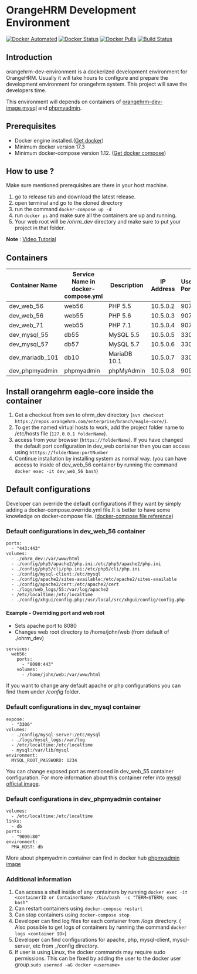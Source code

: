# OrangeHRM Development Environment
[![Docker Automated](https://img.shields.io/docker/automated/orangehrm/orangehrm-environment-images.svg)](https://hub.docker.com/r/orangehrm/orangehrm-environment-images/) [![Docker Status](https://img.shields.io/docker/build/orangehrm/orangehrm-environment-images.svg)](https://hub.docker.com/r/orangehrm/orangehrm-environment-images/) [![Docker Pulls](https://img.shields.io/docker/pulls/orangehrm/orangehrm-environment-images.svg)](https://hub.docker.com/r/orangehrm/orangehrm-environment-images/) [![Build Status](https://travis-ci.org/orangehrm/orangehrm-dev-environment.svg?branch=master)](https://travis-ci.org/orangehrm/orangehrm-dev-environment)

## Introduction
orangehrm-dev-environment is a dockerized development environment for OrangeHRM. Usually it will take hours to configure and prepare the development environment for orangehrm system. This project will save the developers time.

This environment will depends on containers of [orangehrm-dev-image](https://hub.docker.com/r/orangehrm/orangehrm-environment-images/),[mysql](https://hub.docker.com/_/mysql/) and [phpmyadmin](https://hub.docker.com/r/phpmyadmin/phpmyadmin/).
## Prerequisites
- Docker engine installed.([Get docker](https://docs.docker.com/engine/installation/))
- Minimum docker version 17.3
- Minimum docker-compose version 1.12. ([Get docker compose](https://docs.docker.com/compose/install/))


## How to use ?
Make sure mentioned prerequisites are there in your host machine.

1. go to release tab and download the latest release.
2. open terminal and go to the cloned directory
3. run the command `docker-compose up -d`
4. run `docker ps` and make sure all the containers are up and running.
5. Your web root will be _/ohrm_dev_ directory and make sure to put your project in that folder.

**Note** : [Video Tutorial](https://www.youtube.com/watch?v=fURFe-tARyk)

## Containers

| Container Name | Service Name in docker-compose.yml | Description | IP Address | Used Ports |
|----------------|------------------------------------|-------------|------------|------------|
| dev_web_56     | web56                              | PHP 5.5     | 10.5.0.2   | 9070       |
| dev_web_56     | web55                              | PHP 5.6     | 10.5.0.3   | 9071       |
| dev_web_71     | web55                              | PHP 7.1     | 10.5.0.4   | 9072       |
| dev_mysql_55   | db55                               | MySQL 5.5   | 10.5.0.5   | 3306       |
| dev_mysql_57   | db57                               | MySQL 5.7   | 10.5.0.6   | 3306       |
| dev_mariadb_101| db10                               | MariaDB 10.1| 10.5.0.7   | 3306       |
| dev_phpmyadmin | phpmyadmin                         | phpMyAdmin  | 10.5.0.8   | 9090       |

## Install orangehrm eagle-core inside the container
1. Get a checkout from svn to ohrm_dev directory (`svn checkout https://repos.orangehrm.com/enterprise/branch/eagle-core/`).
2. To get the named virtual hosts to work, add the project folder name to /etc/hosts file (`127.0.0.1 folderName`).
3. access from your browser (`https://folderName`). If you have changed the default port configuration in dev_web container then you can access using `htttps://folderName:portNumber`
4. Continue installation by installing system as normal way. (you can have access to inside of dev_web_56 container by running the command `docker exec -it dev_web_56 bash`)

## Default configurations
Developer can override the default configurations if they want by simply adding a docker-compose.override.yml file.It is better to have some knowledge on docker-compose file. ([docker-compose file reference](https://docs.docker.com/compose/compose-file/))
### Default configurations in dev_web_56 container
```
ports:
  - "443:443"
volumes:
  - ./ohrm_dev:/var/www/html
  - ./config/php5/apache2/php.ini:/etc/php5/apache2/php.ini
  - ./config/php5/cli/php.ini:/etc/php5/cli/php.ini
  - ./config/mysql-client:/etc/mysql
  - ./config/apache2/sites-available:/etc/apache2/sites-available
  - ./config/apache2/cert:/etc/apache2/cert
  - ./logs/web_logs/55:/var/log/apache2
  - /etc/localtime:/etc/localtime
  - ./config/xhgui/config.php:/usr/local/src/xhgui/config/config.php
```
#### Example - Overriding port and web root
* Sets apache port to 8080
* Changes web root directory to /home/john/web (from default of ./ohrm_dev)
```
services:
  web56:
    ports:
      - "8080:443"
    volumes:
      - /home/john/web:/var/www/html
```

If you want to change any default apache or php configurations you can find them under _/config_ folder.

### Default configurations in dev_mysql container
```
expose:
  - "3306"
volumes:
  - ./config/mysql-server:/etc/mysql
  - ./logs/mysql_logs:/var/log
  - /etc/localtime:/etc/localtime
  - mysql:/var/lib/mysql
environment:
  MYSQL_ROOT_PASSWORD: 1234
```
You can change exposed port as mentioned in dev_web_55 container configuration. For more information about this container refer into [mysql official image](https://hub.docker.com/_/mysql/).
### Default configurations in dev_phpmyadmin container
```
volumes:
  - /etc/localtime:/etc/localtime
links:
  - db
ports:
  - "9090:80"
environment:
  PMA_HOST: db
```
More about phpmyadmin container can find in docker hub [phpmyadmin image](https://hub.docker.com/r/phpmyadmin/phpmyadmin/)

### Additional information
1. Can access a shell inside of any containers by running `docker exec -it <containerID or ContainerName> /bin/bash  -c "TERM=$TERM; exec bash"`
2. Can restart containers using `docker-compose restart`
3. Can stop containers using `docker-compose stop`
2. Developer can find log files for each container from _/logs_ directory. ( Also possible to get logs of containers by running the command `docker logs <container ID>`)
3. Developer can find configurations for apache, php, mysql-client, mysql-server, etc from _/config directory.
4. If user is using Linux, the docker commands may require sudo permissions. This can be fixed by adding the user to the docker user group.`sudo usermod -aG docker <username>`
